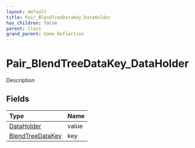 ```yaml
---
layout: default
title: Pair_BlendTreeDataKey_DataHolder
has_children: false
parent: Class
grand_parent: Game Reflection
---
```

# Pair_BlendTreeDataKey_DataHolder
Description 

## Fields
| Type | Name |
|:-------------|:--------------|
| [DataHolder](/game-reflection/classes/data_holder.md) | value |
| [BlendTreeDataKey](/game-reflection/classes/blend_tree_data_key.md) | key |
